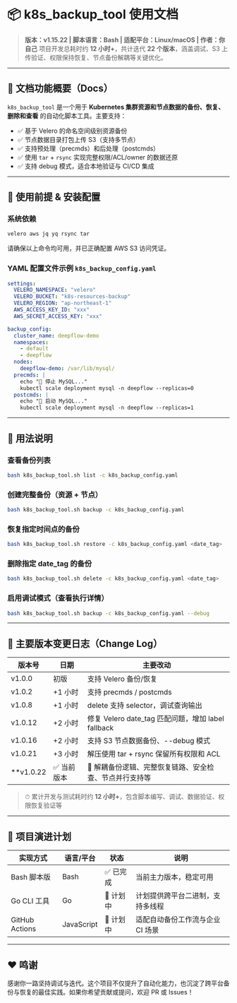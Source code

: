 # 📦 k8s_backup_tool 使用文档

> **版本：v1.15.22 | 脚本语言：Bash | 适配平台：Linux/macOS | 作者：你自己**
> 项目开发总耗时约 **12 小时+**，共计迭代 **22 个版本**，涵盖调试、S3 上传验证、权限保持恢复、节点备份解耦等关键优化。

---

## 📘 文档功能概要（Docs）

`k8s_backup_tool` 是一个用于 **Kubernetes 集群资源和节点数据的备份、恢复、删除和查看** 的自动化脚本工具。主要支持：

- ✅ 基于 Velero 的命名空间级别资源备份
- ✅ 节点数据目录打包上传 S3（支持多节点）
- ✅ 支持预处理（precmds）和后处理（postcmds）
- ✅ 使用 `tar` + `rsync` 实现完整权限/ACL/owner 的数据还原
- ✅ 支持 debug 模式，适合本地验证与 CI/CD 集成

---

## 🔧 使用前提 & 安装配置

### 系统依赖

```bash
velero aws jq yq rsync tar
```

请确保以上命令均可用，并已正确配置 AWS S3 访问凭证。

### YAML 配置文件示例 `k8s_backup_config.yaml`

```yaml
settings:
  VELERO_NAMESPACE: "velero"
  VELERO_BUCKET: "k8s-resources-backup"
  VELERO_REGION: "ap-northeast-1"
  AWS_ACCESS_KEY_ID: "xxx"
  AWS_SECRET_ACCESS_KEY: "xxx"

backup_config:
  cluster_name: deepflow-demo
  namespaces:
    - default
    - deepflow
  nodes:
    deepflow-demo: /var/lib/mysql/
  precmds: |
    echo "🔻 停止 MySQL..."
    kubectl scale deployment mysql -n deepflow --replicas=0
  postcmds: |
    echo "🚀 启动 MySQL..."
    kubectl scale deployment mysql -n deepflow --replicas=1
```

---

## 🚀 用法说明

### 查看备份列表

```bash
bash k8s_backup_tool.sh list -c k8s_backup_config.yaml
```

### 创建完整备份（资源 + 节点）

```bash
bash k8s_backup_tool.sh backup -c k8s_backup_config.yaml
```

### 恢复指定时间点的备份

```bash
bash k8s_backup_tool.sh restore -c k8s_backup_config.yaml <date_tag>
```

### 删除指定 date_tag 的备份

```bash
bash k8s_backup_tool.sh delete -c k8s_backup_config.yaml <date_tag>
```

### 启用调试模式（查看执行详情）

```bash
bash k8s_backup_tool.sh backup -c k8s_backup_config.yaml --debug
```

---

## 📅 主要版本变更日志（Change Log）

| 版本号      | 日期           | 主要改动                                                  |
|-------------|----------------|-----------------------------------------------------------|
| v1.0.0     | 初版           | 支持 Velero 备份/恢复                                      |
| v1.0.2     | +1 小时        | 支持 precmds / postcmds                                   |
| v1.0.8     | +1 小时        | delete 支持 selector，调试查询输出                        |
| v1.0.12    | +2 小时        | 修复 Velero date_tag 匹配问题，增加 label fallback         |
| v1.0.16    | +2 小时        | 支持 S3 节点数据备份、--debug 模式                        |
| v1.0.21    | +3 小时        | 解压使用 tar + rsync 保留所有权限和 ACL                   |
| **v1.0.22    | ✅ 当前版本    | 🎉 解耦备份逻辑、完整恢复链路、安全检查、节点并行支持等 |

> ⏱ 累计开发与测试耗时约 **12 小时+**，包含脚本编写、调试、数据验证、权限恢复验证等

---

## 🧭 项目演进计划

| 实现方式        | 语言/平台 | 状态    | 说明                                |
|----------------|-----------|---------|-------------------------------------|
| Bash 脚本版     | Bash      | ✅ 已完成 | 当前主力版本，稳定可用              |
| Go CLI 工具     | Go        | 🧪 计划中 | 计划提供跨平台二进制，支持多线程    |
| GitHub Actions | JavaScript| 🧪 计划中 | 适配自动备份工作流与企业 CI 场景    |

---

## ❤️ 鸣谢

感谢你一路坚持调试与迭代。这个项目不仅提升了自动化能力，也沉淀了跨平台备份与恢复的最佳实践。如果你希望贡献或提问，欢迎 PR 或 Issues！
